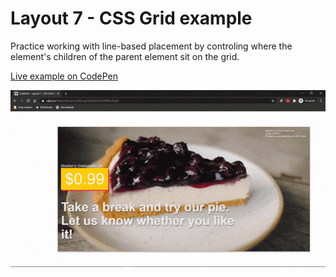 # Layout 7 - CSS Grid example

Practice working with line-based placement by controling where the element's children of the parent element sit on the grid.

[Live example on CodePen](https://codepen.io/alexandracaulea/full/JjoBwZL)

![layout two example](img/layout-seven-gif.gif)
